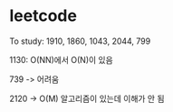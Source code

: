 # leetcode

To study: 1910, 1860, 1043, 2044, 799



1130: O(NN)에서 O(N)이 있음

739 -> 어려움

2120 -> O(M) 알고리즘이 있는데 이해가 안 됨